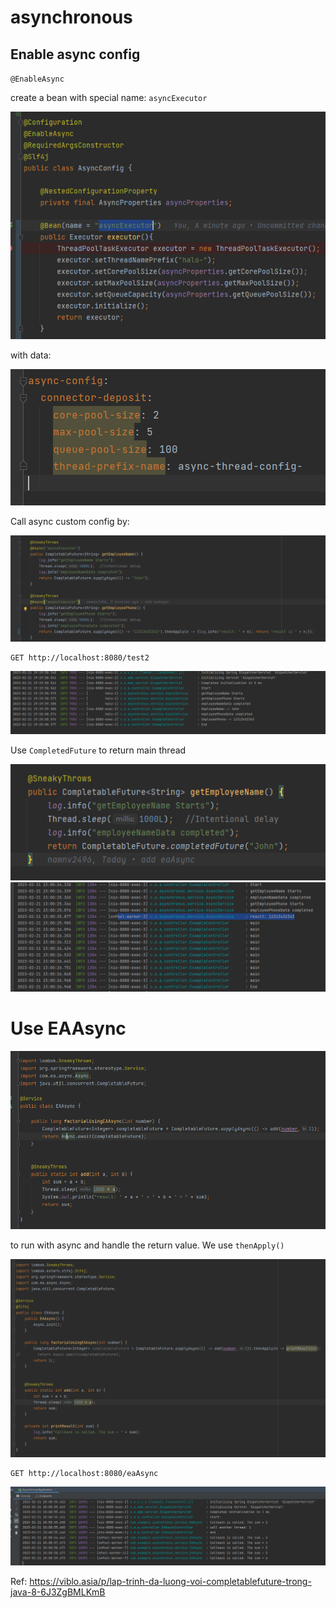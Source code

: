 # asynchronous


## Enable async config

`@EnableAsync`

create a bean with special name: `asyncExecutor`

![img_4.png](img_4.png)

with data:

![img_1.png](img_1.png)


Call async custom config by:

![img_9.png](img_9.png)

    GET http://localhost:8080/test2 

![img_3.png](img_3.png)

Use `CompletedFuture` to return main thread

![img.png](img.png)
![img_2.png](img_2.png)

# Use EAAsync

![img_6.png](img_6.png)

to run with async and handle the return value. We use `thenApply()`

![img_7.png](img_7.png)

    GET http://localhost:8080/eaAsync

![img_8.png](img_8.png)

Ref: https://viblo.asia/p/lap-trinh-da-luong-voi-completablefuture-trong-java-8-6J3ZgBMLKmB